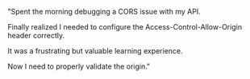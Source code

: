 "Spent the morning debugging a CORS issue with my API.

Finally realized I needed to configure the Access-Control-Allow-Origin header correctly.

It was a frustrating but valuable learning experience.

Now I need to properly validate the origin."
